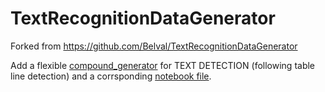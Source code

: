 # TextRecognitionDataGenerator 

Forked from https://github.com/Belval/TextRecognitionDataGenerator

Add a flexible [compound_generator](https://github.com/qf6101/TextRecognitionDataGenerator/blob/master/trdg/generators/compound_generator.py) for TEXT DETECTION (following table line detection) and a corrsponding [notebook file](https://github.com/qf6101/TextRecognitionDataGenerator/blob/39bba3b7a79d8c5c067bd88a642bb8d295ef0dc5/notebook/gen_images.ipynb).
